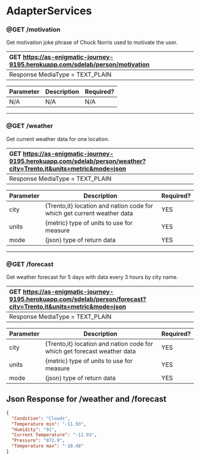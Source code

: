 # AdapterServices

### **@GET /motivation**

Get motivation joke phrase of Chuck Norris used to motivate the user.

| GET https://as-enigmatic-journey-9195.herokuapp.com/sdelab/person/motivation |
|:------------------------------------------------------------------------------|
| Response MediaType = TEXT_PLAIN |

| Parameter | Description | Required? |
|-----------|-------------|-----------|
| N/A | N/A  | N/A |

---

### **@GET /weather**

Get current weather data for one location.

| GET https://as-enigmatic-journey-9195.herokuapp.com/sdelab/person/weather?city=Trento,it&units=metric&mode=json |
|:-----------------------------------------------------------------------------------------------------------------|
| Response MediaType = TEXT_PLAIN |

| Parameter | Description | Required? |
|-----------|-------------|-----------|
| city | {Trento,it} location and nation code for which get current weather data  | YES |
| units | {metric} type of units to use for measure  | YES |
| mode | {json} type of return data  | YES |


---


### **@GET /forecast**

Get weather forecast for 5 days with data every 3 hours by city name.

| GET https://as-enigmatic-journey-9195.herokuapp.com/sdelab/person/forecast?city=Trento,it&units=metric&mode=json |
|:------------------------------------------------------------------------------------------------------------------|
| Response MediaType = TEXT_PLAIN |

| Parameter | Description | Required? |
|-----------|-------------|-----------|
| city | {Trento,it} location and nation code for which get forecast weather data  | YES |
| units | {metric} type of units to use for measure  | YES |
| mode | {json} type of return data  | YES |


## Json Response for /weather and /forecast 
```json
{
  "Condition": "Clouds",
  "Temperature min": "-11.93",
  "Humidity": "91",
  "Current Temperature": "-11.93",
  "Pressure": "872.9",
  "Temperature max": "-10.48"
}
```
